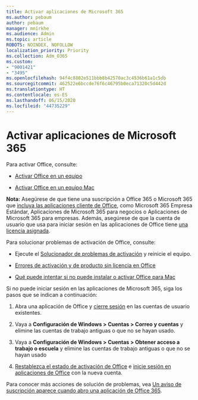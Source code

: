 ```yaml
---
title: Activar aplicaciones de Microsoft 365
ms.author: pebaum
author: pebaum
manager: mnirkhe
ms.audience: Admin
ms.topic: article
ROBOTS: NOINDEX, NOFOLLOW
localization_priority: Priority
ms.collection: Adm_O365
ms.custom:
- "9001421"
- "3495"
ms.openlocfilehash: 94f4c8802e511bbb8b42570ac3c4536b61a1c5db
ms.sourcegitcommit: 462522e6bccde76f6c46795b0eca71320c5d442d
ms.translationtype: HT
ms.contentlocale: es-ES
ms.lasthandoff: 06/15/2020
ms.locfileid: "44735229"
---
```

# <a name="activating-microsoft-365-apps"></a>Activar aplicaciones de Microsoft 365

Para activar Office, consulte:

- [Activar Office en un equipo](https://support.office.com/article/activate-office-5bd38f38-db92-448b-a982-ad170b1e187e) 

- [Activar Office en un equipo Mac](https://support.office.com/article/activate-office-for-mac-7f6646b1-bb14-422a-9ad4-a53410fcefb2)

**Nota:**  Asegúrese de que tiene una suscripción a Office 365 o Microsoft 365 que [incluya las aplicaciones cliente de Office](https://support.office.com/article/28cbc8cf-1332-4f04-9123-9b660abb629e), como Microsoft 365 Empresa Estándar, Aplicaciones de Microsoft 365 para negocios o Aplicaciones de Microsoft 365 para empresas. Además, asegúrese de que la cuenta de usuario que usa para iniciar sesión en las aplicaciones de Office tiene [una licencia asignada](https://docs.microsoft.com/microsoft-365/admin/manage/assign-licenses-to-users).

Para solucionar problemas de activación de Office, consulte:

- Ejecute el [Solucionador de problemas de activación](https://aka.ms/SARA-OfficeActivation-Alchemy) y reinicie el equipo.
- [Errores de activación y de producto sin licencia en Office](https://support.office.com/article/unlicensed-product-and-activation-errors-in-office-0d23d3c0-c19c-4b2f-9845-5344fedc4380)

- [Qué puede intentar si no puede instalar o activar Office para Mac](https://support.office.com/article/what-to-try-if-you-can-t-install-or-activate-office-for-mac-5efba2b4-b1e6-4e5f-bf3c-6ab945d03dea)

Si no puede iniciar sesión en las aplicaciones de Microsoft 365, siga los pasos que se indican a continuación:

1. Abra una aplicación de Office y [cierre sesión](https://go.microsoft.com/fwlink/?linkid=2114082) en las cuentas de usuario existentes.

2. Vaya a **Configuración de Windows > Cuentas > Correo y cuentas** y elimine las cuentas de trabajo antiguas o que no se hayan usado.

3. Vaya a **Configuración de Windows > Cuentas > Obtener acceso a trabajo o escuela** y elimine las cuentas de trabajo antiguas o que no se hayan usado

4. [Restablezca el estado de activación de Office](https://docs.microsoft.com/office365/troubleshoot/activation/reset-office-365-proplus-activation-state) e [inicie sesión en aplicaciones de Office](https://support.office.com/article/sign-in-to-office-b9582171-fd1f-4284-9846-bdd72bb28426) con la nueva cuenta.

Para conocer más acciones de solución de problemas, vea [Un aviso de suscripción aparece cuando abro una aplicación de Office 365](https://support.office.com/article/a-subscription-notice-appears-when-i-open-an-office-365-application-4cabe32c-f594-4c0e-9191-3d3ade10cceb).
